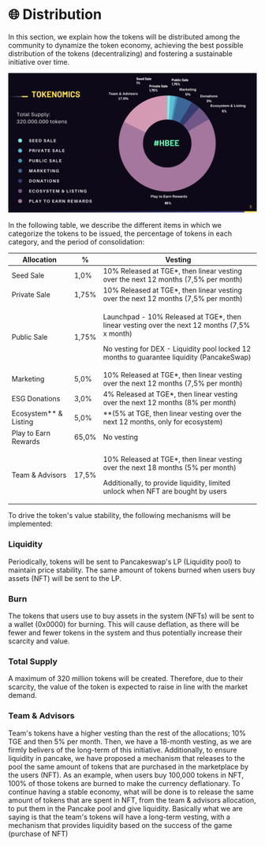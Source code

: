 # 🌐 Distribution

In this section, we explain how the tokens will be distributed among the community to dynamize the token economy, achieving the best possible distribution of the tokens (decentralizing) and fostering a sustainable initiative over time.

![](<../.gitbook/assets/image (30).png>)

In the following table, we describe the different items in which we categorize the tokens to be issued, the percentage of tokens in each category, and the period of consolidation:



| Allocation              | %     | Vesting                                                                                                                                                                                             |
| ----------------------- | ----- | --------------------------------------------------------------------------------------------------------------------------------------------------------------------------------------------------- |
| Seed Sale               | 1,0%  | 10% Released at TGE\*, then linear vesting over the next 12 months (7,5% per month)                                                                                                                 |
| Private Sale            | 1,75% | 10% Released at TGE\*, then linear vesting over the next 12 months (7,5% per month)                                                                                                                 |
| Public Sale             | 1,75% | <p>Launchpad - 10% Released at TGE*, then linear vesting over the next 12 months (7,5% x month)</p><p>No vesting for DEX - Liquidity pool locked 12 months to guarantee liquidity (PancakeSwap)</p> |
| Marketing               | 5,0%  | 10% Released at TGE\*, then linear vesting over the next 12 months (7,5% per month)                                                                                                                 |
| ESG Donations           | 3,0%  | 4% Released at TGE\*, then linear vesting over the next 12 months (8% per month)                                                                                                                    |
| Ecosystem\*\* & Listing | 5,0%  | \*\*(5% at TGE, then linear vesting over the next 12 months, only for ecosystem)                                                                                                                    |
| Play to Earn Rewards    | 65,0% | No vesting                                                                                                                                                                                          |
| Team & Advisors         | 17,5% | <p>10% Released at TGE*, then linear vesting over the next 18 months (5% per month)</p><p>Additionally, to provide liquidity, limited unlock when NFT are bought by users</p>                       |

To drive the token's value stability, the following mechanisms will be implemented:

### Liquidity

Periodically, tokens will be sent to Pancakeswap's LP (Liquidity pool) to maintain price stability. The same amount of tokens burned when users buy assets (NFT) will be sent to the LP.

### Burn

The tokens that users use to buy assets in the system (NFTs) will be sent to a wallet (0x0000) for burning. This will cause deflation, as there will be fewer and fewer tokens in the system and thus potentially increase their scarcity and value.

### Total Supply

A maximum of 320 million tokens will be created. Therefore, due to their scarcity, the value of the token is expected to raise in line with the market demand.

### Team & Advisors

Team's tokens have a higher vesting than the rest of the allocations; 10% TGE and then 5% per month. Then, we have a 18-month vesting, as we are firmly belivers of the long-term of this initiative. Additionally, to ensure liquidity in pancake, we have proposed a mechanism that releases to the pool the same amount of tokens that are purchased in the marketplace by the users (NFT). As an example, when users buy 100,000 tokens in NFT, 100% of those tokens are burned to make the currency deflationary. To continue having a stable economy, what will be done is to release the same amount of tokens that are spent in NFT, from the team & advisors allocation, to put them in the Pancake pool and give liquidity. Basically what we are saying is that the team's tokens will have a long-term vesting, with a mechanism that provides liquidity based on the success of the game (purchase of NFT)
